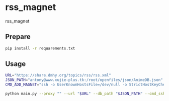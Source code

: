 # rss_magnet
rss_magnet

## Prepare


```bash
pip install -r requarements.txt
```

## Usage

```bash
URL="https://share.dmhy.org/topics/rss/rss.xml"
JSON_PATH="antony@www.xujie-plus.tk:/root/openfiles/json/AnimeDB.json"
CMD_ADD_MAGNET="ssh -o UserKnownHostsFile=/dev/null -o StrictHostKeyChecking=no antony@www.xujie-plus.tk qbittorrent-nox"

python main.py --proxy "" --url "$URL" --db_path "$JSON_PATH" --cmd_sshpass "${{ secrets.SSHPASS }}" --cmd_add_magnet "$CMD_ADD_MAGNET"
```
